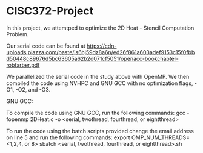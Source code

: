 # CISC372-Project

In this project, we attemtped to optimize the 2D Heat - Stencil Computation Problem.

Our serial code can be found at 
https://cdn-uploads.piazza.com/paste/is6hj59dz8a6n/ed26f861a603adef9153c15f0fbbd50448c89676d5bc63605a62b2d071cf5051/openacc-bookchapter-robfarber.pdf

We parallelized the serial code in the study above with OpenMP. 
We then compiled the code using NVHPC and GNU GCC with no optimization flags, -O1, -O2, and -O3.

GNU GCC:

To compile the code using GNU GCC, run the following commands:
gcc <optimization flag> -fopenmp 2DHeat<serial or parallelized>.c -o <serial, twothread, fourthread, or eightthread> 
  
To run the code using the batch scripts provided change the email address on line 5 and run the following commands:
export OMP_NUM_THREADS=<1,2,4, or 8>
sbatch <serial, twothread, fourthread, or eightthread>.sh
